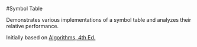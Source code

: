 #Symbol Table

Demonstrates various implementations of a symbol table and analyzes their relative performance.

Initially based on <a href="http://algs4.cs.princeton.edu/home/" target="_blank">Algorithms, 4th Ed.</a>
